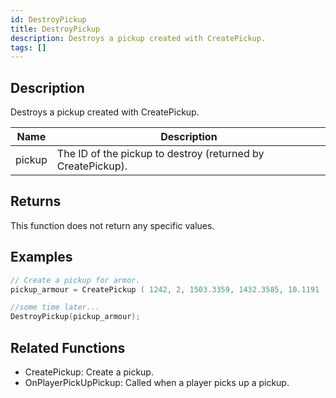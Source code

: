 ```yaml
---
id: DestroyPickup
title: DestroyPickup
description: Destroys a pickup created with CreatePickup.
tags: []
---
```


## Description

Destroys a pickup created with CreatePickup.

| Name   | Description                                                 |
| ------ | ----------------------------------------------------------- |
| pickup | The ID of the pickup to destroy (returned by CreatePickup). |

## Returns

This function does not return any specific values.

## Examples

```c
// Create a pickup for armor.
pickup_armour = CreatePickup ( 1242, 2, 1503.3359, 1432.3585, 10.1191 );

//some time later...
DestroyPickup(pickup_armour);
```

## Related Functions

- CreatePickup: Create a pickup.
- OnPlayerPickUpPickup: Called when a player picks up a pickup.
